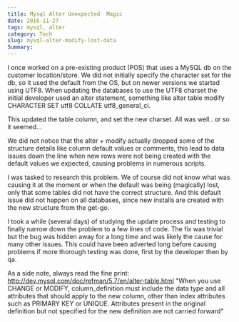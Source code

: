 ```yaml
---
title: Mysql Alter Unexpected  Magic
date: 2016-11-27
tags: mysql, alter
category: Tech
slug: mysql-alter-modify-lost-data
Summary: 
---
```



I once worked on a pre-existing product (POS) that uses a MySQL db on the customer location/store. We did not initially specify the character set for the db, so it used the default from the OS, but on newer versions we started using UTF8. When updating the databases to use the UTF8 charset the initial developer used an alter statement, something like alter table modify <column name> <type> CHARACTER SET utf8 COLLATE utf8_general_ci. 

This updated the table column, and set the new charset. All was well.. or so it seemed...

We did not notice that the alter + modify actually dropped some of the structure details like column default values or comments, this lead to data issues down the line when new rows were not being created with the default values we expected, causing problems in numerous scripts. 

I was tasked to research this problem. We of course did not know what was causing it at the moment or when the default was being (magically) lost, only that some tables did not have the correct structure. And this default issue did not happen on all databases, since new installs are created with the new structure from the get-go.

I took a while (several days) of studying the update process and testing to finally narrow down the problem to a few lines of code. The fix was trivial but the bug was hidden away for a long time and was likely the cause for many other issues. This could have been adverted long before causing problems if more thorough testing was done, first by the developer then by qa. 

As a side note, always read the fine print: http://dev.mysql.com/doc/refman/5.7/en/alter-table.html
"When you use CHANGE or MODIFY, column_definition must include the data type and all attributes that should apply to the new column, other than index attributes such as PRIMARY KEY or UNIQUE. Attributes present in the original definition but not specified for the new definition are not carried forward"

